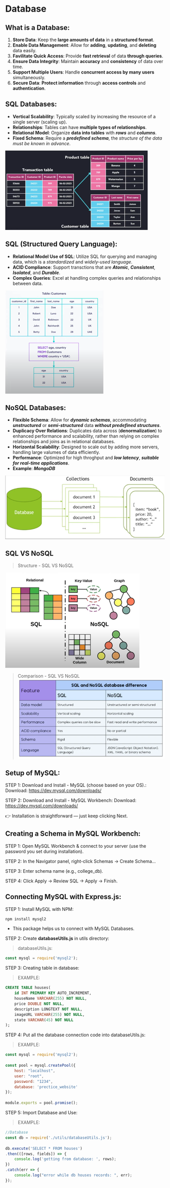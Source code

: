 # Database

## What is a Database:
1. **Store Data**: Keep the **large amounts of data** in a **structured format**.
2. **Enable Data Management**: Allow for **adding**, **updating**, and **deleting** data easily.
3. **Favilitate Quick Access**: Provide **fast retrieval** of data **through queries**.
4. **Ensure Data Integrity**: Maintain **accuracy** and **consistency** of data over time.
5. **Support Multiple Users**: Handle **concurrent access by many users** simultaneously.
6. **Secure Data**: **Protect information** through **access controls** and **authentication**.


## SQL Databases:
* **Vertical Scalability**: Typically scaled by increasing the resource of a single server (scaling up).
* **Relationships**: Tables can have **multiple types of relationships**.
* **Relational Model**: Organize **data into tables** with ***rows*** and ***columns***.
* **Fixed Schema**: Require a ***predefined schema***, the *structure of the data must be known in advance*.

<img src="sql-database.png" height="250px"/>


## SQL (Structured Query Language):
* **Relational Model Use of SQL**: Utilize SQL for querying and managing data, which is a *standardized* and *widely-used language*.
* **ACID Compliance**: Support transctions that are ***Atomic***, ***Consistent***, ***Isolated***, and ***Durable***.
* **Complex Queries**: Excel at handling complex queries and relationships between data.

<img src="SQL-Language.png" height="325px"/>


## NoSQL Databases:
* **Flexible Schema**: Allow for ***dynamic schemas***, accommodating ***unstructured*** or ***semi-structured*** data ***without predefined structures***.
* **Duplicacy Over Relations**: Duplicates data across (**denormalization**) to enhanced performance and scalability, rather than relying on complex relationships and joins as in relational databases.
* **Horizontal Scalability**: Designed to scale out by adding more servers, handling large valumes of data efficiently.
* **Performance**: Optimized for high throghput and ***low latency***, ***suitable for real-time applications***.
* **Example**: ***MongoDB***

<img src="NoSQL-DB.png" height="200px"/>

## SQL VS NoSQL

> Structure - SQL VS NoSQL <br/>
<img src="sql-vs-nosql.png" height="300px"/>

> Comparison - SQL VS NoSQL <br/>
![sqlVSnoSql-table](sqlVSnoSql-table.png)


## Setup of MySQL:

STEP 1: Download and Install - MySQL (choose based on your OS).:
Download: https://dev.mysql.com/downloads/

STEP 2: Download and Install - MySQL Workbench:
Download: https://dev.mysql.com/downloads/

👉 Installation is straightforward — just keep clicking Next.


## Creating a Schema in MySQL Workbench:
STEP 1: Open MySQL Workbench & connect to your server (use the password you set during installation).

STEP 2: In the Navigator panel, right-click Schemas → Create Schema…

STEP 3: Enter schema name (e.g., college_db).

STEP 4: Click Apply → Review SQL → Apply → Finish.


## Connecting MySQL with Express.js:
STEP 1: Install MySQL with NPM:

```bash
npm install mysql2
```
* This package helps us to connect with MySQL Databases.


STEP 2: Create **databaseUtils.js** in utils directory:

> databaseUtils.js:
```js
const mysql = require('mysql2');
```

STEP 3: Creating table in database:

> EXAMPLE:
```sql
CREATE TABLE houses(
	id INT PRIMARY KEY AUTO_INCREMENT,
    houseName VARCHAR(255) NOT NULL,
    price DOUBLE NOT NULL,
    description LONGTEXT NOT NULL,
    imageURL VARCHAR(255) NOT NULL,
    state VARCHAR(45) NOT NULL
);
```

STEP 4: Put all the database connection code into databaseUtils.js:

> EXAMPLE:
```js
const mysql = require('mysql2');

const pool = mysql.createPool({
    host: "localhost",
    user: "root",
    password: "1234",
    database: 'prectice_website'
});

module.exports = pool.promise();
```

STEP 5: Import Database and Use:

> EXAMPLE:
```js
//Database
const db = require('./utils/databaseUtils.js');

db.execute('SELECT * FROM houses')
.then(([rows, fields]) => {
    console.log('getting from database: ', rows);
})
.catch(err => {
    console.log("error while db houses records: ", err);
});
```